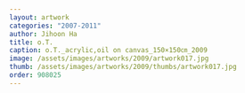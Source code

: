 ```yaml
---
layout: artwork
categories: "2007-2011"
author: Jihoon Ha
title: o.T.
caption: o.T._acrylic,oil on canvas_150×150㎝_2009
image: /assets/images/artworks/2009/artwork017.jpg
thumb: /assets/images/artworks/2009/thumbs/artwork017.jpg
order: 908025
---
```

